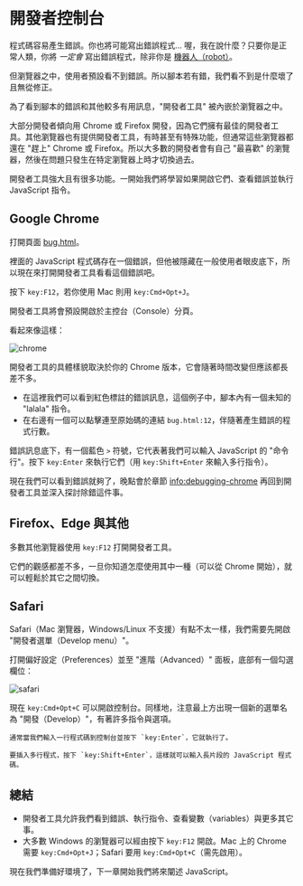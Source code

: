 # 開發者控制台

程式碼容易產生錯誤。你也將可能寫出錯誤程式... 喔，我在說什麼？只要你是正常人類，你將 *一定會* 寫出錯誤程式，除非你是 [機器人（robot）](https://en.wikipedia.org/wiki/Bender_(Futurama))。

但瀏覽器之中，使用者預設看不到錯誤。所以腳本若有錯，我們看不到是什麼壞了且無從修正。

為了看到腳本的錯誤和其他較多有用訊息，"開發者工具" 被內嵌於瀏覽器之中。

大部分開發者傾向用 Chrome 或 Firefox 開發，因為它們擁有最佳的開發者工具。其他瀏覽器也有提供開發者工具，有時甚至有特殊功能，但通常這些瀏覽器都還在 "趕上" Chrome 或 Firefox。所以大多數的開發者會有自己 "最喜歡" 的瀏覽器，然後在問題只發生在特定瀏覽器上時才切換過去。

開發者工具強大且有很多功能。一開始我們將學習如果開啟它們、查看錯誤並執行 JavaScript 指令。

## Google Chrome

打開頁面 [bug.html](bug.html)。

裡面的 JavaScript 程式碼存在一個錯誤，但他被隱藏在一般使用者眼皮底下，所以現在來打開開發者工具看看這個錯誤吧。

按下 `key:F12`，若你使用 Mac 則用 `key:Cmd+Opt+J`。

開發者工具將會預設開啟於主控台（Console）分頁。

看起來像這樣：

![chrome](chrome.png)

開發者工具的具體樣貌取決於你的 Chrome 版本，它會隨著時間改變但應該都長差不多。

- 在這裡我們可以看到紅色標註的錯誤訊息，這個例子中，腳本內有一個未知的 "lalala" 指令。
- 在右邊有一個可以點擊連至原始碼的連結 `bug.html:12`，伴隨著產生錯誤的程式行數。

錯誤訊息底下，有一個藍色 `>` 符號，它代表著我們可以輸入 JavaScript 的 "命令行"。按下 `key:Enter` 來執行它們（用 `key:Shift+Enter` 來輸入多行指令）。

現在我們可以看到錯誤就夠了，晚點會於章節 <info:debugging-chrome> 再回到開發者工具並深入探討除錯這件事。

## Firefox、Edge 與其他

多數其他瀏覽器使用 `key:F12` 打開開發者工具。

它們的觀感都差不多，一旦你知道怎麼使用其中一種（可以從 Chrome 開始），就可以輕鬆於其它之間切換。

## Safari

Safari（Mac 瀏覽器，Windows/Linux 不支援）有點不太一樣，我們需要先開啟 "開發者選單（Develop menu）"。

打開偏好設定（Preferences）並至 "進階（Advanced）" 面板，底部有一個勾選欄位：

![safari](safari.png)

現在 `key:Cmd+Opt+C` 可以開啟控制台。同樣地，注意最上方出現一個新的選單名為 "開發（Develop）"，有著許多指令與選項。

```smart header="輸入多行"
通常當我們輸入一行程式碼到控制台並按下 `key:Enter`，它就執行了。

要插入多行程式，按下 `key:Shift+Enter`，這樣就可以輸入長片段的 JavaScript 程式碼。
```

## 總結

- 開發者工具允許我們看到錯誤、執行指令、查看變數（variables）與更多其它事。
- 大多數 Windows 的瀏覽器可以經由按下 `key:F12` 開啟。Mac 上的 Chrome 需要 `key:Cmd+Opt+J`；Safari 要用 `key:Cmd+Opt+C`（需先啟用）。

現在我們準備好環境了，下一章開始我們將來闡述 JavaScript。

